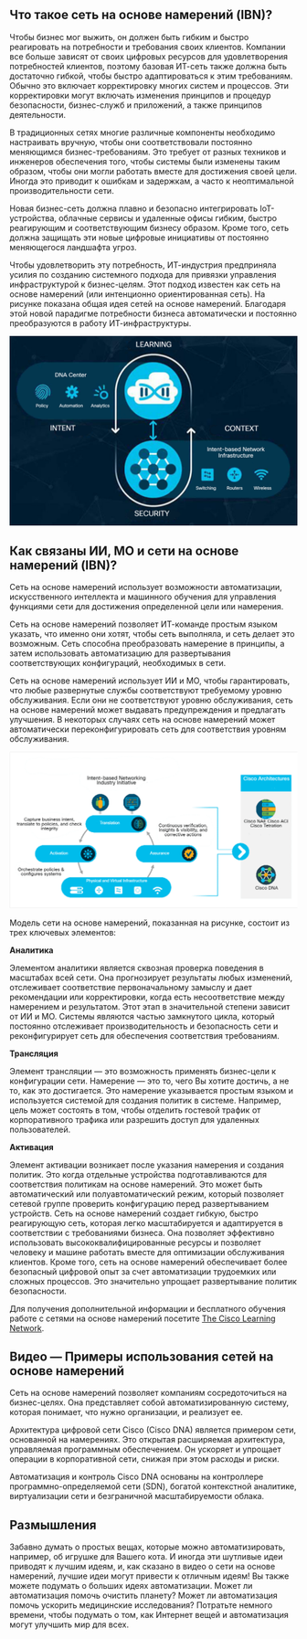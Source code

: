 <!-- 4.3.1 -->
## Что такое сеть на основе намерений (IBN)?

Чтобы бизнес мог выжить, он должен быть гибким и быстро реагировать на потребности и требования своих клиентов. Компании все больше зависят от своих цифровых ресурсов для удовлетворения потребностей клиентов, поэтому базовая ИТ-сеть также должна быть достаточно гибкой, чтобы быстро адаптироваться к этим требованиям. Обычно это включает корректировку многих систем и процессов. Эти корректировки могут включать изменения принципов и процедур безопасности, бизнес-служб и приложений, а также принципов деятельности.

В традиционных сетях многие различные компоненты необходимо настраивать вручную, чтобы они соответствовали постоянно меняющимся бизнес-требованиям. Это требует от разных техников и инженеров обеспечения того, чтобы системы были изменены таким образом, чтобы они могли работать вместе для достижения своей цели. Иногда это приводит к ошибкам и задержкам, а часто к неоптимальной производительности сети.

Новая бизнес-сеть должна плавно и безопасно интегрировать IoT-устройства, облачные сервисы и удаленные офисы гибким, быстро реагирующим и соответствующим бизнесу образом. Кроме того, сеть должна защищать эти новые цифровые инициативы от постоянно меняющегося ландшафта угроз.

Чтобы удовлетворить эту потребность, ИТ-индустрия предприняла усилия по созданию системного подхода для привязки управления инфраструктурой к бизнес-целям. Этот подход известен как сеть на основе намерений (или интенционно ориентированная сеть). На рисунке показана общая идея сетей на основе намерений. Благодаря этой новой парадигме потребности бизнеса автоматически и постоянно преобразуются в работу ИТ-инфраструктуры.

![](./assets/4.3.1.png)
<!-- https://dmazqqf7fxgsj.cloudfront.net/netacad-media/graphics/e1d9e0a0-524b-11ec-a117-0f1740ce7119/assets/images/019f61ed-1282-4328-910f-b2025d9e9a44.svg -->

<!-- 4.3.2 -->
## Как связаны ИИ, МО и сети на основе намерений (IBN)?

Сеть на основе намерений использует возможности автоматизации, искусственного интеллекта и машинного обучения для управления функциями сети для достижения определенной цели или намерения.

Сеть на основе намерений позволяет ИТ-команде простым языком указать, что именно они хотят, чтобы сеть выполняла, и сеть делает это возможным. Сеть способна преобразовать намерение в принципы, а затем использовать автоматизацию для развертывания соответствующих конфигураций, необходимых в сети.

Сеть на основе намерений использует ИИ и МО, чтобы гарантировать, что любые развернутые службы соответствуют требуемому уровню обслуживания. Если они не соответствуют уровню обслуживания, сеть на основе намерений может выдавать предупреждения и предлагать улучшения. В некоторых случаях сеть на основе намерений может автоматически переконфигурировать сеть для соответствия уровням обслуживания.

![](./assets/4.3.2.png "Модель сети на основе намерений")
 
Модель сети на основе намерений, показанная на рисунке, состоит из трех ключевых элементов:

**Аналитика**

Элементом аналитики является сквозная проверка поведения в масштабах всей сети. Она прогнозирует результаты любых изменений, отслеживает соответствие первоначальному замыслу и дает рекомендации или корректировки, когда есть несоответствие между намерением и результатом. Этот этап в значительной степени зависит от ИИ и МО. Системы являются частью замкнутого цикла, который постоянно отслеживает производительность и безопасность сети и реконфигурирует сеть для обеспечения соответствия требованиям.

**Трансляция** 

Элемент трансляции — это возможность применять бизнес-цели к конфигурации сети. Намерение — это то, чего Вы хотите достичь, а не то, как это достигается. Это намерение указывается простым языком и используется системой для создания политик в системе. Например, цель может состоять в том, чтобы отделить гостевой трафик от корпоративного трафика или разрешить доступ для удаленных пользователей.

**Активация**

Элемент активации возникает после указания намерения и создания политик. Это когда отдельные устройства подготавливаются для соответствия политикам на основе намерений. Это может быть автоматический или полуавтоматический режим, который позволяет сетевой группе проверить конфигурацию перед развертыванием устройств. Сеть на основе намерений создает гибкую, быстро реагирующую сеть, которая легко масштабируется и адаптируется в соответствии с требованиями бизнеса. Она позволяет эффективно использовать высококвалифицированные ресурсы и позволяет человеку и машине работать вместе для оптимизации обслуживания клиентов. Кроме того, сеть на основе намерений обеспечивает более безопасный цифровой опыт за счет автоматизации трудоемких или сложных процессов. Это значительно упрощает развертывание политик безопасности.

Для получения дополнительной информации и бесплатного обучения работе с сетями на основе намерений посетите [The Cisco Learning Network](https://learningnetwork.cisco.com/s/intent-based-networking-training-videos).

<!-- 4.3.3 -->
## Видео — Примеры использования сетей на основе намерений

Сеть на основе намерений позволяет компаниям сосредоточиться на бизнес-целях. Она представляет собой автоматизированную систему, которая понимает, что нужно организации, и реализует ее. 

Архитектура цифровой сети Cisco (Cisco DNA) является примером сети, основанной на намерениях. Это открытая расширяемая архитектура, управляемая программным обеспечением. Он ускоряет и упрощает операции в корпоративной сети, снижая при этом расходы и риски.

Автоматизация и контроль Cisco DNA основаны на контроллере программно-определяемой сети (SDN), богатой контекстной аналитике, виртуализации сети и безграничной масштабируемости облака.

<!-- ссылка на видео 4.3.3 -->

<!-- 4.3.6 -->
## Размышления
 
Забавно думать о простых вещах, которые можно автоматизировать, например, об игрушке для Вашего кота. И иногда эти шутливые идеи приводят к лучшим идеям, и, как сказано в видео о сети на основе намерений, лучшие идеи могут привести к отличным идеям! Вы также можете подумать о больших идеях автоматизации. Может ли автоматизация помочь очистить планету? Может ли автоматизация помочь ускорить медицинские исследования? Потратьте немного времени, чтобы подумать о том, как Интернет вещей и автоматизация могут улучшить мир для всех.
